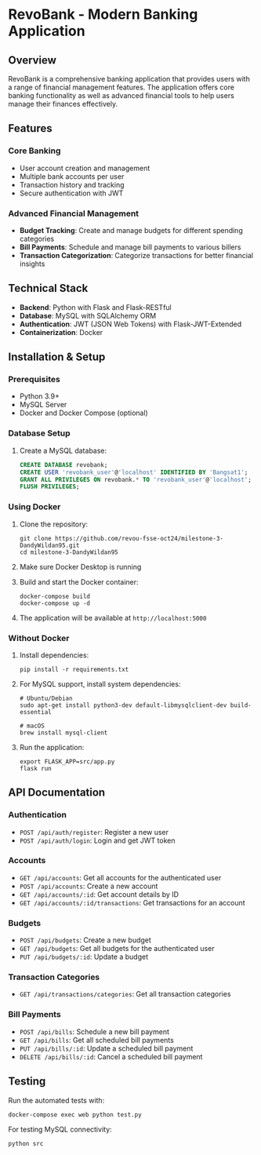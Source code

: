 # RevoBank - Modern Banking Application

## Overview
RevoBank is a comprehensive banking application that provides users with a range of financial management features. The application offers core banking functionality as well as advanced financial tools to help users manage their finances effectively.

## Features

### Core Banking
- User account creation and management
- Multiple bank accounts per user
- Transaction history and tracking
- Secure authentication with JWT

### Advanced Financial Management
- **Budget Tracking**: Create and manage budgets for different spending categories
- **Bill Payments**: Schedule and manage bill payments to various billers
- **Transaction Categorization**: Categorize transactions for better financial insights

## Technical Stack
- **Backend**: Python with Flask and Flask-RESTful
- **Database**: MySQL with SQLAlchemy ORM
- **Authentication**: JWT (JSON Web Tokens) with Flask-JWT-Extended
- **Containerization**: Docker

## Installation & Setup

### Prerequisites
- Python 3.9+
- MySQL Server
- Docker and Docker Compose (optional)

### Database Setup
1. Create a MySQL database:
   ```sql
   CREATE DATABASE revobank;
   CREATE USER 'revobank_user'@'localhost' IDENTIFIED BY 'Bangsat1';
   GRANT ALL PRIVILEGES ON revobank.* TO 'revobank_user'@'localhost';
   FLUSH PRIVILEGES;
   ```

### Using Docker
1. Clone the repository:
   ```
   git clone https://github.com/revou-fsse-oct24/milestone-3-DandyWildan95.git
   cd milestone-3-DandyWildan95
   ```

2. Make sure Docker Desktop is running

3. Build and start the Docker container:
   ```
   docker-compose build
   docker-compose up -d
   ```

4. The application will be available at `http://localhost:5000`

### Without Docker
1. Install dependencies:
   ```
   pip install -r requirements.txt
   ```

2. For MySQL support, install system dependencies:
   ```
   # Ubuntu/Debian
   sudo apt-get install python3-dev default-libmysqlclient-dev build-essential
   
   # macOS
   brew install mysql-client
   ```

3. Run the application:
   ```
   export FLASK_APP=src/app.py
   flask run
   ```

## API Documentation

### Authentication
- `POST /api/auth/register`: Register a new user
- `POST /api/auth/login`: Login and get JWT token

### Accounts
- `GET /api/accounts`: Get all accounts for the authenticated user
- `POST /api/accounts`: Create a new account
- `GET /api/accounts/:id`: Get account details by ID
- `GET /api/accounts/:id/transactions`: Get transactions for an account

### Budgets
- `POST /api/budgets`: Create a new budget
- `GET /api/budgets`: Get all budgets for the authenticated user
- `PUT /api/budgets/:id`: Update a budget

### Transaction Categories
- `GET /api/transactions/categories`: Get all transaction categories

### Bill Payments
- `POST /api/bills`: Schedule a new bill payment
- `GET /api/bills`: Get all scheduled bill payments
- `PUT /api/bills/:id`: Update a scheduled bill payment
- `DELETE /api/bills/:id`: Cancel a scheduled bill payment

## Testing

Run the automated tests with:

```bash
docker-compose exec web python test.py
```

For testing MySQL connectivity:
```
python src
